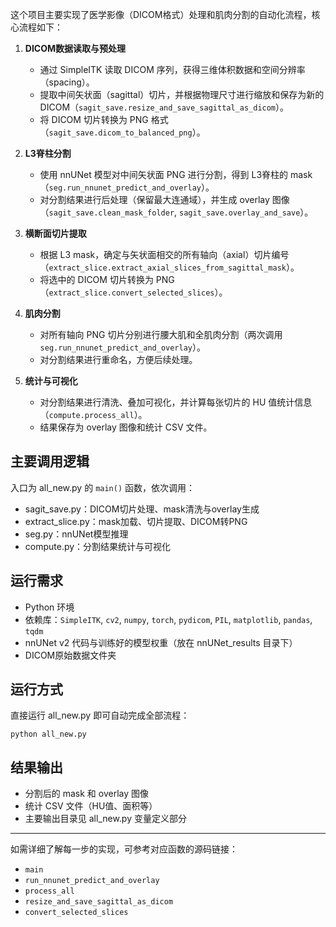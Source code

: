 这个项目主要实现了医学影像（DICOM格式）处理和肌肉分割的自动化流程，核心流程如下：


1. **DICOM数据读取与预处理**  
   - 通过 SimpleITK 读取 DICOM 序列，获得三维体积数据和空间分辨率（spacing）。
   - 提取中间矢状面（sagittal）切片，并根据物理尺寸进行缩放和保存为新的 DICOM（`sagit_save.resize_and_save_sagittal_as_dicom`）。
   - 将 DICOM 切片转换为 PNG 格式（`sagit_save.dicom_to_balanced_png`）。

2. **L3脊柱分割**  
   - 使用 nnUNet 模型对中间矢状面 PNG 进行分割，得到 L3脊柱的 mask（`seg.run_nnunet_predict_and_overlay`）。
   - 对分割结果进行后处理（保留最大连通域），并生成 overlay 图像（`sagit_save.clean_mask_folder`, `sagit_save.overlay_and_save`）。

3. **横断面切片提取**  
   - 根据 L3 mask，确定与矢状面相交的所有轴向（axial）切片编号（`extract_slice.extract_axial_slices_from_sagittal_mask`）。
   - 将选中的 DICOM 切片转换为 PNG（`extract_slice.convert_selected_slices`）。

4. **肌肉分割**  
   - 对所有轴向 PNG 切片分别进行腰大肌和全肌肉分割（两次调用 `seg.run_nnunet_predict_and_overlay`）。
   - 对分割结果进行重命名，方便后续处理。

5. **统计与可视化**  
   - 对分割结果进行清洗、叠加可视化，并计算每张切片的 HU 值统计信息（`compute.process_all`）。
   - 结果保存为 overlay 图像和统计 CSV 文件。

## 主要调用逻辑

入口为 all_new.py 的 `main()` 函数，依次调用：
- sagit_save.py：DICOM切片处理、mask清洗与overlay生成
- extract_slice.py：mask加载、切片提取、DICOM转PNG
- seg.py：nnUNet模型推理
- compute.py：分割结果统计与可视化

## 运行需求

- Python 环境
- 依赖库：`SimpleITK`, `cv2`, `numpy`, `torch`, `pydicom`, `PIL`, `matplotlib`, `pandas`, `tqdm`
- nnUNet v2 代码与训练好的模型权重（放在 nnUNet_results 目录下）
- DICOM原始数据文件夹

## 运行方式

直接运行 all_new.py 即可自动完成全部流程：

```
python all_new.py
```

## 结果输出

- 分割后的 mask 和 overlay 图像
- 统计 CSV 文件（HU值、面积等）
- 主要输出目录见 all_new.py 变量定义部分

---

如需详细了解每一步的实现，可参考对应函数的源码链接：  
- `main`  
- `run_nnunet_predict_and_overlay`  
- `process_all`  
- `resize_and_save_sagittal_as_dicom`  
- `convert_selected_slices`